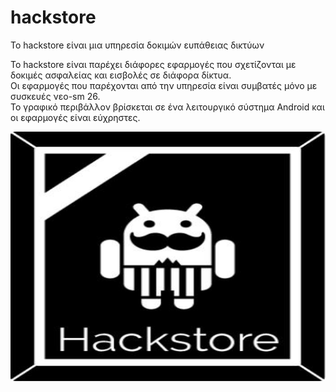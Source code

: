 # hackstore
Το hackstore είναι μια υπηρεσία δοκιμών ευπάθειας δικτύων

Το hackstore είναι παρέχει διάφορες εφαρμογές που σχετίζονται με δοκιμές ασφαλείας και εισβολές σε διάφορα δίκτυα.<br> 
Οι εφαρμογές που παρέχονται από την υπηρεσία είναι συμβατές μόνο με συσκευές νεο-sm 26.<br>
Το γραφικό περιβάλλον βρίσκεται σε ένα λειτουργικό σύστημα Android και οι εφαρμογές είναι εύχρηστες.

<img src="/img/hackstore.jpg" height="400" width="100%">
